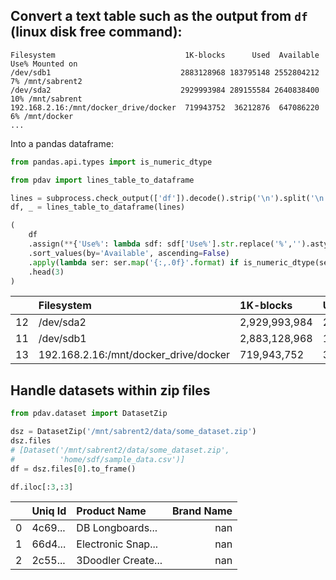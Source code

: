 ## Convert a text table such as the output from `df` (linux disk free command):

```
Filesystem                             1K-blocks      Used  Available Use% Mounted on
/dev/sdb1                             2883128968 183795148 2552804212   7% /mnt/sabrent2
/dev/sda2                             2929993984 289155584 2640838400  10% /mnt/sabrent
192.168.2.16:/mnt/docker_drive/docker  719943752  36212876  647086220   6% /mnt/docker
...
```

Into a pandas dataframe:

```python
from pandas.api.types import is_numeric_dtype

from pdav import lines_table_to_dataframe

lines = subprocess.check_output(['df']).decode().strip('\n').split('\n')
df, _ = lines_table_to_dataframe(lines)

(
    df
    .assign(**{'Use%': lambda sdf: sdf['Use%'].str.replace('%','').astype(int)})
    .sort_values(by='Available', ascending=False)
    .apply(lambda ser: ser.map('{:,.0f}'.format) if is_numeric_dtype(ser) else ser)
    .head(3)
)
```

|    | Filesystem                            | 1K-blocks     | Used        | Available     |   Use% | Mounted on       |
|---:|:--------------------------------------|:--------------|:------------|:--------------|-------:|:-----------------|
| 12 | /dev/sda2                             | 2,929,993,984 | 289,155,584 | 2,640,838,400 |     10 | /mnt/sabrent     |
| 11 | /dev/sdb1                             | 2,883,128,968 | 183,795,148 | 2,552,804,212 |      7 | /mnt/sabrent2    |
| 13 | 192.168.2.16:/mnt/docker_drive/docker | 719,943,752   | 36,217,096  | 647,082,000   |      6 | /mnt/docker      |


## Handle datasets within zip files

```python
from pdav.dataset import DatasetZip

dsz = DatasetZip('/mnt/sabrent2/data/some_dataset.zip')
dsz.files
# [Dataset('/mnt/sabrent2/data/some_dataset.zip',
#          'home/sdf/sample_data.csv')]
df = dsz.files[0].to_frame()

df.iloc[:3,:3]
```

|    | Uniq Id                          | Product Name  |   Brand Name |
|---:|:---------------------------------|:--------------|-------------:|
|  0 | 4c69... | DB Longboards...                                        |          nan |
|  1 | 66d4... | Electronic Snap...                   |          nan |
|  2 | 2c55... | 3Doodler Create... |          nan |
